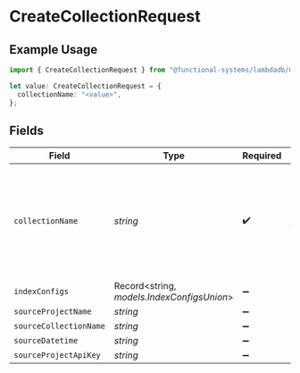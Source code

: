# CreateCollectionRequest

## Example Usage

```typescript
import { CreateCollectionRequest } from "@functional-systems/lambdadb/models/operations";

let value: CreateCollectionRequest = {
  collectionName: "<value>",
};
```

## Fields

| Field                                                                                   | Type                                                                                    | Required                                                                                | Description                                                                             |
| --------------------------------------------------------------------------------------- | --------------------------------------------------------------------------------------- | --------------------------------------------------------------------------------------- | --------------------------------------------------------------------------------------- |
| `collectionName`                                                                        | *string*                                                                                | :heavy_check_mark:                                                                      | Collection name must be unique within a project and the supported maximum length is 52. |
| `indexConfigs`                                                                          | Record<string, *models.IndexConfigsUnion*>                                              | :heavy_minus_sign:                                                                      | N/A                                                                                     |
| `sourceProjectName`                                                                     | *string*                                                                                | :heavy_minus_sign:                                                                      | N/A                                                                                     |
| `sourceCollectionName`                                                                  | *string*                                                                                | :heavy_minus_sign:                                                                      | N/A                                                                                     |
| `sourceDatetime`                                                                        | *string*                                                                                | :heavy_minus_sign:                                                                      | N/A                                                                                     |
| `sourceProjectApiKey`                                                                   | *string*                                                                                | :heavy_minus_sign:                                                                      | N/A                                                                                     |